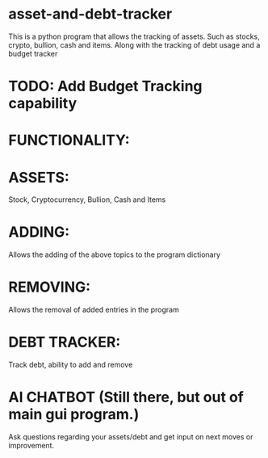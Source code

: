 # asset-and-debt-tracker
This is a python program that allows the tracking of assets. Such as stocks, crypto, bullion, cash and items. Along with the tracking of debt usage and a budget tracker

# TODO: Add Budget Tracking capability

# FUNCTIONALITY:
# ASSETS:
Stock, Cryptocurrency, Bullion, Cash and Items
# ADDING:
Allows the adding of the above topics to the program dictionary
# REMOVING:
Allows the removal of added entries in the program
# DEBT TRACKER: 
Track debt, ability to add and remove
# AI CHATBOT (Still there, but out of main gui program.)
Ask questions regarding your assets/debt and get input on next moves or improvement.
